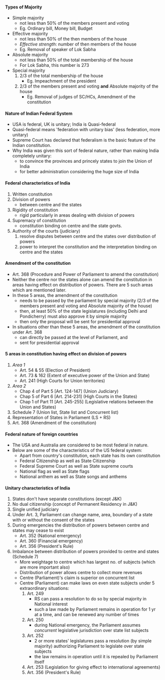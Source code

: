 
#### Types of Majority
* Simple majority
    - not less than 50% of the members present and voting
    - Eg. Ordinary bill, Money bill, Budget
* Effective majority
    - not less than 50% of the then members of the house
    - _Effective strength_: number of then members of the house
    - Eg. Removal of speaker of Lok Sabha
* Absolute majority
    - not less than 50% of the total membership of the house
    - For Lok Sabha, this number is 273
* Special majority
    1. 2/3 of the total membership of the house
        * Eg. Impeachment of the president
    2. 2/3 of the members present and voting __and__ Absolute majority of the house
        * Eg. Removal of judges of SC/HCs, Amendment of the constitution

#### Nature of Indian Federal System
* USA is federal, UK is unitary; India is Quasi-federal
* Quasi-federal means 'federation with unitary bias' (less federation, more unitary)
* Supreme Court has declared that federalism is the basic feature of the Indian constitution.
* Why India was given this sort of federal nature, rather than making India completely unitary:
    - to convince the provinces and princely states to join the Union of India
    - for better administration considering the huge size of India

#### Federal characteristics of India
1. Written constitution
2. Division of powers
    - between centre and the states
3. Rigidity of constitution
    - rigid particularly in areas dealing with division of powers
4. Supremacy of constitution
    - constitution binding on centre and the state govts.
5. Authority of the courts (judiciary)
    1. resolve disputes between centre and the states over distribution of powers
    2. power to interpret the constitution and the interpretation binding on centre and the states

#### Amendment of the constitution
* Art. 368 (Procedure and Power of Parliament to amend the constitution)
* Neither the centre nor the states alone can amend the constitution in areas having effect on distribution of powers. There are 5 such areas which are mentioned later.
* In these 5 areas, the amendment of the constitution
    - needs to be passed by the parliament by special majority (2/3 of the members present and voting and Absolute majority of the house)
    - then, at least 50% of the state legislatures (including Delhi and Pondicherry) must also approve it by simple majority
    - then only the proposal will be sent for presidential approval
* In situations other than these 5 areas, the amendment of the constitution under Art. 368
    - can directly be passed at the level of Parliament, and
    - sent for presidential approval

#### 5 areas in constitution having effect on division of powers
1. _Area 1_
    - Art. 54 & 55 (Election of President)
    - Art. 73 & 162 (Extent of executive power of the Union and State)
    - Art. 241 (High Courts for Union territories)
2. _Area 2_
    - Chap 4 of Part 5 [Art. 124-147] (Union Judiciary)
    - Chap 5 of Part 6 [Art. 214-231] (High Courts in the States)
    - Chap 1 of Part 11 [Art. 245-255] (Legislative relations between the Union and States)
3. Schedule 7 (Union list, State list and Concurrent list)
4. Representation of States in Parliament (LS + RS)
5. Art. 368 (Amendment of the constitution)

#### Federal nature of foreign countries
* The USA and Australia are considered to be most federal in nature.
* Below are some of the characteristics of the US federal system:
    - Apart from country's constitution, each state has its own constitution
    - Federal Citizenship as well as State Citizenship
    - Federal Supreme Court as well as State supreme courts
    - National flag as well as State flags
    - National anthem as well as State songs and anthems

#### Unitary characteristics of India
1. States don't have separate constitutions (except J&K)
2. No dual citizenship (concept of Permanent Residency in J&K)
3. Single unified judiciary
4. Under Art. 3, Parliament can change name, area, boundary of a state with or without the consent of the states
5. During emergencies the distribution of powers between centre and states may cease to exist
    - Art. 352 (National emergency)
    - Art. 360 (Financial emergency)
    - Art. 356 (President's Rule)
6. Imbalance between distribution of powers provided to centre and states (Schedule 7)
    - More weightage to centre which has largest no. of subjects (which are more important also)
    - Distribution of power allows centre to collect more revenues
    - Centre (Parliament)'s claim is superior on concurrent list
    - Centre (Parliament) can make laws on even state subjects under 5 extraordinary situations:
        1. Art. 249
            - RS can pass a resolution to do so by special majority in National interest
            - such a law made by Parliament remains in operation for 1 yr at a time, and can be renewed any number of times
        2. Art. 250
            - during National emergency, the Parliament assumes _concurrent_ legislative jurisdiction over state list subjects
        3. Art. 252
            - 2 or more states' legislatures pass a resolution (by simple majority) authorizing Parliament to legislate over state subjects
            - the law remains in operation until it is repealed by Parliament itself
        4. Art. 253 (Legislation for giving effect to international agreements)
        5. Art. 356 (President's Rule)
